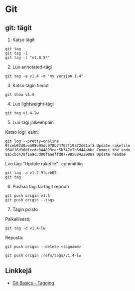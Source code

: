 # Git

## git: tägit

1. Katso tägit

```
git tag
git tag -l
git tag -l "v1.8.5*"
```

2. Luo annotated-tägi

```
git tag -a v1.4 -m "my version 1.4"
```

3. Katso tägin tiedot

```
git show v1.4
```

4. Luo lightweight-tägi

```
git tag v1.4-lw
```

5. Luo tägi jälkeenpäin

Katso logi, esim:

```
git log --pretty=oneline
9fceb02d0ae598e95dc970b74767f19372d61af8 Update rakefile
964f16d36dfccde844893cac5b347e7b3d44abbc Commit the todo
8a5cbc430f1a9c3d00faaeffd07798508422908a Update readme
```

Luo tägi “Update rakefile” -committiin

```
git tag -a v1.2 9fceb02
git tag
```

6. Pushaa tägi tai tägit repoon

```
git push origin v1.5
git push origin --tags
```

7. Tägin poisto

Paikallisesti:

```
git tag -d v1.4-lw
```

Reposta:

```
git push origin --delete <tagname>

git push origin :refs/tags/v1.4-lw
```

## Linkkejä

- [Git Basics - Tagging](http://git-scm.com/book/en/v2/Git-Basics-Tagging)